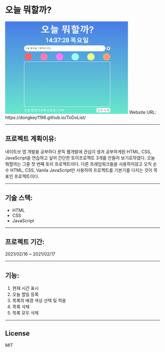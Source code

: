 # 오늘 뭐할까?

<img src= "https://github.com/dongkey1198/ToDoList/blob/main/todo.PNG" width = 400 height = 300>
Website URL: https://dongkey1198.github.io/ToDoList/

---
## 프로젝트 계획이유:
네이트브 앱 개발을 공부하다 문뜩 웹개발에 관심이 생겨 공부하게된 HTML, CSS, JavaScript을 연습하고 싶어 간단한 토이프로젝트 3개를 만들어 보기로하였다. 오늘 뭐할까는 그중 첫 번째 토이 프로젝트이다. 다른 프레임워크들을 사용하지않고 오직 순수 HTML, CSS, Vanila JavaScript만 사용하여 프로젝트를 기본기를 다지는 것이 목표인 프로젝트이다.

---
## 기술 스택:
- HTML
- CSS
- JavaScript

---
## 프로젝트 기간:
2021/02/16 ~ 2021/02/17

---
## 기능:
1. 현재 시간 표시
2. 오늘 할일 등록
3. 목록의 배경 색상 선택 및 적용
4. 목록 삭제
5. 목록 모두 삭제

---

## License

MIT
